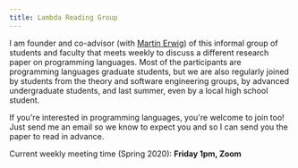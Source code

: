 ```yaml
---
title: Lambda Reading Group
---
```


I am founder and co-advisor (with [Martin Erwig][Martin]) of this informal
group of students and faculty that meets weekly to discuss a different research
paper on programming languages. Most of the participants are programming
languages graduate students, but we are also regularly joined by students from
the theory and software engineering groups, by advanced undergraduate students,
and last summer, even by a local high school student.

If you're interested in programming languages, you're welcome to join too! Just
send me an email so we know to expect you and so I can send you the paper to
read in advance.

Current weekly meeting time (Spring 2020): **Friday 1pm, Zoom**

<!-- 
 * Research talks: **Tuesday 2-3pm** (KEC 3057)
 * Reading group: **Wednesday 1-2pm** (KEC 3057)
-->

[Martin]: https://web.engr.oregonstate.edu/~erwig/
